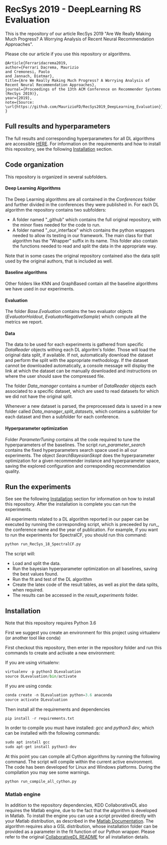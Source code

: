 # RecSys 2019 - DeepLearning RS Evaluation

This is the repository of our article RecSys 2019 "Are We Really Making Much Progress? A Worrying Analysis of Recent Neural Recommendation Approaches".

Please cite our article if you use this repository or algorithms.


```
@Article{Ferraridacrema2019,
author={Ferrari Dacrema, Maurizio
and Cremonesi, Paolo
and Jannach, Dietmar},
title={Are We Really Making Much Progress? A Worrying Analysis of Recent Neural Recommendation Approaches},
journal={Proceedings of the 13th ACM Conference on Recommender Systems (RecSys 2019)},
year={2019},
note={Source: \url{https://github.com/MaurizioFD/RecSys2019_DeepLearning_Evaluation}},
}
```


## Full results and hyperparameters
The full results and corresponding hyperparameters for all DL algorithms are accessible [HERE](FULL_RESULTS.md).
For information on the requirements and how to install this repository, see the following [Installation](#Installation) section.


## Code organization
This repository is organized in several subfolders.

#### Deep Learning Algorithms
The Deep Learning algorithms are all contained in the _Conferences_ folder and further divided in the conferences they were published in.
For each DL algorithm the repository contains two subfolders:
* A folder named "_github" which contains the full original repository, with the minor fixes needed for the code to run.
* A folder named "_our_interface" which contains the python wrappers needed to allow its testing in our framework. The main class for that algorithm has the "Wrapper" suffix in its name. This folder also contain the functions needed to read and split the data in the appropriate way.

Note that in some cases the original repository contained also the data split used by the original authors, that is included as well.

#### Baseline algorithms
Other folders like KNN and GraphBased contain all the baseline algorithms we have used in our experiments.

#### Evaluation
The folder _Base.Evaluation_ contains the two evaluator objects (_EvaluatorHoldout_, _EvaluatorNegativeSample_) which compute all the metrics we report.

#### Data
The data to be used for each experiments is gathered from specific _DataReader_ objects withing each DL algoritm's folder. 
Those will load the original data split, if available. If not, automatically download the dataset and perform the split with the appropriate methodology. If the dataset cannot be downloaded automatically, a console message will display the link at which the dataset can be manually downloaded and instructions on where the user should save the compressed file.

The folder _Data_manager_ contains a number of _DataReader_ objects each associated to a specific dataset, which are used to read datasets for which we did not have the original split. 

Whenever a new dataset is parsed, the preprocessed data is saved in a new folder called _Data_manager_split_datasets_, which contains a subfolder for each dataset and then a subfolder for each conference.

#### Hyperparameter optimization
Folder _ParameterTuning_ contains all the code required to tune the hyperparameters of the baselines. The script _run_parameter_search_ contains the fixed hyperparameters search space used in all our experiments.
The object _SearchBayesianSkopt_ does the hyperparameter optimization for a given recommender instance and hyperparameter space, saving the explored configuration and corresponding recommendation quality. 




## Run the experiments

See see the following [Installation](#Installation) section for information on how to install this repository.
After the installation is complete you can run the experiments.


All experiments related to a DL algorithm reported in our paper can be executed by running the corresponding script, which is preceeded by _run__, the conference name and the year of publication.
For example, if you want to run the experiments for SpectralCF, you should run this command:
```Python
python run_RecSys_18_SpectralCF.py
```

The script will:
* Load and split the data.
* Run the bayesian hyperparameter optimization on all baselines, saving the best values found.
* Run the fit and test of the DL algorithm
* Create the latex code of the result tables, as well as plot the data splits, when required. 
* The results can be accessed in the _result_experiments_ folder.






## Installation

Note that this repository requires Python 3.6

First we suggest you create an environment for this project using virtualenv (or another tool like conda)

First checkout this repository, then enter in the repository folder and run this commands to create and activate a new environment:

If you are using virtualenv:
```Python
virtualenv -p python3 DLevaluation
source DLevaluation/bin/activate
```
If you are using conda:
```Python
conda create -n DLevaluation python=3.6 anaconda
source activate DLevaluation
```

Then install all the requirements and dependencies
```Python
pip install -r requirements.txt
```

In order to compile you must have installed: _gcc_ and _python3 dev_, which can be installed with the following commands:
```Python
sudo apt install gcc 
sudo apt-get install python3-dev
```

At this point you can compile all Cython algorithms by running the following command. The script will compile within the current active environment. The code has been developed for Linux and Windows platforms. During the compilation you may see some warnings. 
 
```Python
python run_compile_all_cython.py
```

### Matlab engine
In addition to the repository dependencies, KDD CollaborativeDL also requires the Matlab engine, due to the fact that the algorithm is developed in Matlab. 
To install the engine you can use a script provided directly with your Matlab distribution, as described in the [Matlab Documentation](https://www.mathworks.com/help/matlab/matlab_external/install-the-matlab-engine-for-python.html).
The algorithm requires also a GSL distribution, whose installation folder can be provided as a parameter in the fit function of our Python wrapper. Please refer to the original [CollaborativeDL README](Conferences/KDD/CollaborativeDL_github_matlab/README.md) for all installation details.

 